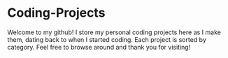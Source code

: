 # Coding-Projects

Welcome to my github! I store my personal coding projects here as I make them, dating back to when I started coding. Each project is sorted by category. Feel free to browse around and thank you for visiting!
